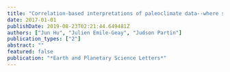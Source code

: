 ```yaml
---
title: "Correlation-based interpretations of paleoclimate data--where statistics meet past climates"
date: 2017-01-01
publishDate: 2019-08-23T02:21:44.649481Z
authors: ["Jun Hu", "Julien Emile-Geay", "Judson Partin"]
publication_types: ["2"]
abstract: ""
featured: false
publication: "*Earth and Planetary Science Letters*"
---
```


